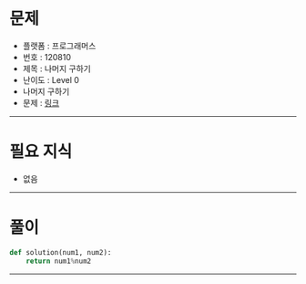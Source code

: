 # 문제
- 플랫폼 : 프로그래머스
- 번호 : 120810
- 제목 : 나머지 구하기
- 난이도 : Level 0
- 나머지 구하기
- 문제 : <a href="https://school.programmers.co.kr/learn/courses/30/lessons/120810" target="_blank">링크</a>

---

# 필요 지식
- 없음

---

# 풀이
```python
def solution(num1, num2):
    return num1%num2
```

---
